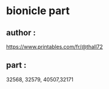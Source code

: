 # bionicle part

## author : 
https://www.printables.com/fr/@thall72
## part :
32568, 32579, 40507,32171
